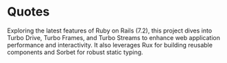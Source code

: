 # Quotes

Exploring the latest features of Ruby on Rails (7.2), this project dives into Turbo Drive, Turbo Frames, and Turbo Streams to enhance web application performance and interactivity. It also leverages Rux for building reusable components and Sorbet for robust static typing.

